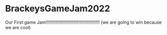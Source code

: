 # BrackeysGameJam2022
Our First game Jam!!!!!!!!!!!!!!!!!!!!!!!!!!!!!!!!!!!!!!!!!!! (we are going to win because we are cool)
